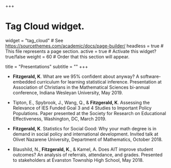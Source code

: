 +++
# Tag Cloud widget.
widget = "tag_cloud"  # See https://sourcethemes.com/academic/docs/page-builder/
headless = true  # This file represents a page section.
active = true # Activate this widget? true/false
weight = 60  # Order that this section will appear.

title = "Presentations"
subtitle = ""
+++

- **Fitzgerald, K**. What are we 95% confident about anyway? A software-embedded 	curriculum for learning statistical inference. Presentation at Association of Christians in the Mathematical Sciences bi-annual conference, Indiana 
Wesleyan University, May 2019.

- Tipton, E., Spybrook, J., Wang, Q., & **Fitzgerald, K**.  Assessing the Relevance of IES Funded Goal 3 and 4 Studies to Important Policy Populations. Paper presented at the Society for Research on Educational Effectiveness, Washington, DC, March 2019. 

- **Fitzgerald, K**. Statistics for Social Good: Why your math degree is in demand in social policy and international development. Invited talk at Olivet 
Nazarene University, Department of Mathematics, October 2018. 

- Blaushild, N., **Fitzgerald, K**., & Kamel, A. Does AIT improve student outcomes? An analysis of referrals, attendance, and grades. Presented to stakeholders at Evanston Township High School, May 2018. 
